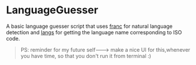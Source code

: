 # LanguageGuesser
A basic language guesser script that uses [franc](https://github.com/wooorm/franc) for natural language detection and [langs](https://github.com/adlawson/nodejs-langs) for getting the language name corresponding to ISO code.
> PS: reminder for my future self---> make a nice UI for this,whenever you have time, so that you don't run it from terminal :)
